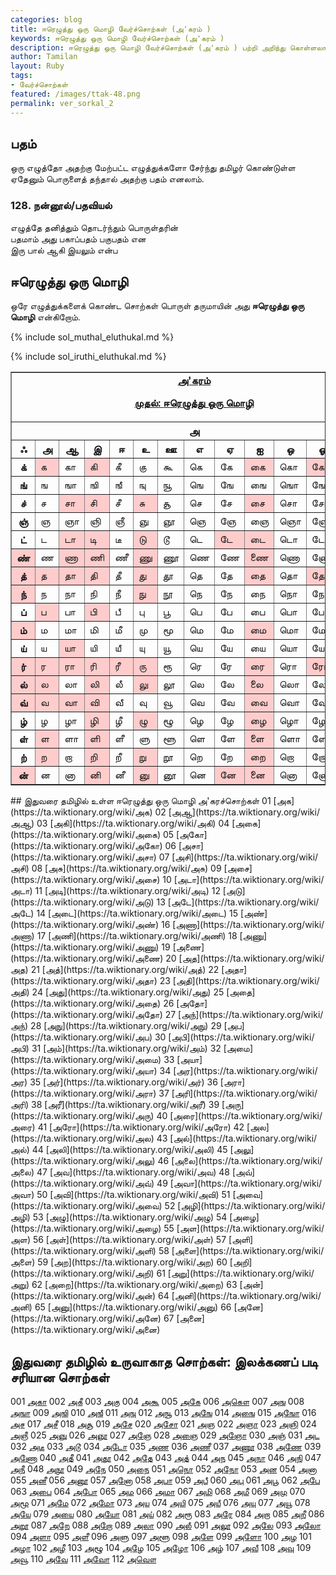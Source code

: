 ```yaml
---  
categories: blog  
title: ஈரெழுத்து ஒரு மொழி வேர்ச்சொற்கள் (அ'கரம் )
keywords: ஈரெழுத்து ஒரு மொழி வேர்ச்சொற்கள் (அ'கரம் )
description: ஈரெழுத்து ஒரு மொழி வேர்ச்சொற்கள் (அ'கரம் ) பற்றி அறிந்து கொள்ளலாம்.  
author: Tamilan  
layout: Ruby  
tags:  
- வேர்ச்சொற்கள்  
featured: /images/ttak-48.png  
permalink: ver_sorkal_2
---  
```


## பதம்  
ஒரு எழுத்தோ அதற்கு மேற்பட்ட எழுத்துக்களோ சேர்ந்து தமிழர் கொண்டுள்ள ஏதேனும் பொருளைத் தந்தால் அதற்கு பதம் எனலாம்.  
  

### 128. நன்னூல்/பதவியல்  
எழுத்தே தனித்தும் தொடர்ந்தும் பொருள்தரின்  
பதமாம் அது பகாப்பதம் பகுபதம் என  
இரு பால் ஆகி இயலும் என்ப  
  

## ஈரெழுத்து ஒரு மொழி  
ஒரே எழுத்துக்களைக் கொண்ட சொற்கள் பொருள் தருமாயின் அது **ஈரெழுத்து ஒரு மொழி** என்கிறோம்.  

{% include sol_muthal_eluthukal.md %}

{% include sol_iruthi_eluthukal.md %}
  
<table border="1" cellpadding="0" cellspacing="0">
<tbody>
<tr>
<td colspan="13" rowspan="1" align="center" valign="top"><u><b>அ'கரம்

முதல்: </b></u><u><b>ஈரெழுத்து ஒரு மொழி</b></u><br>
</td>
</tr>
<tr>
<th colspan="13" rowspan="1">அ</th>
</tr>
<tr>
<th>ஃ </th>
<th>அ</th>
<th>ஆ</th>
<th>இ</th>
<th>ஈ</th>
<th>உ</th>
<th>ஊ</th>
<th>எ</th>
<th>ஏ</th>
<th>ஐ</th>
<th>ஒ</th>
<th>ஓ</th>
<th>ஔ</th>
</tr>
<tr>
<th>க்</th>
<td bgcolor="#ffcccc">க</td>
<td>கா</td>
<td bgcolor="#ffcccc">கி</td>
<td>கீ</td>
<td>கு</td>
<td>கூ</td>
<td>கெ</td>
<td>கே</td>
<td bgcolor="#ffcccc">கை</td>
<td>கொ</td>
<td bgcolor="#ffcccc">கோ</td>
<td>கௌ</td>
</tr>
<tr>
<th>ங்</th>
<td>ங</td>
<td>ஙா</td>
<td>ஙி</td>
<td>ஙீ</td>
<td>ஙு</td>
<td>ஙூ</td>
<td>ஙெ</td>
<td>ஙே</td>
<td>ஙை</td>
<td>ஙொ</td>
<td>ஙோ</td>
<td>ஙௌ</td>
</tr>
<tr>
<th>ச்</th>
<td>ச</td>
<td bgcolor="#ffcccc">சா</td>
<td bgcolor="#ffcccc">சி</td>
<td>சீ</td>
<td bgcolor="#ffcccc">சு</td>
<td>சூ</td>
<td>செ</td>
<td>சே</td>
<td bgcolor="#ffcccc">சை</td>
<td>சொ</td>
<td>சோ</td>
<td>சௌ</td>
</tr>
<tr>
<th>ஞ்</th>
<td>ஞ</td>
<td>ஞா</td>
<td>ஞி</td>
<td>ஞீ</td>
<td>ஞு</td>
<td>ஞூ</td>
<td>ஞெ</td>
<td>ஞே</td>
<td>ஞை</td>
<td>ஞொ</td>
<td>ஞோ</td>
<td>ஞௌ</td>
</tr>
<tr>
<th>ட்</th>
<td>ட</td>
<td bgcolor="#ffcccc">டா</td>
<td bgcolor="#ffcccc">டி</td>
<td>டீ</td>
<td bgcolor="#ffcccc">டு</td>
<td>டூ</td>
<td>டெ</td>
<td bgcolor="#ffcccc">டே</td>
<td bgcolor="#ffcccc">டை</td>
<td>டொ</td>
<td>டோ</td>
<td>டௌ</td>
</tr>
<tr>
<th bgcolor="#ffcccc">ண்</th>
<td>ண</td>
<td bgcolor="#ffcccc">ணா</td>
<td bgcolor="#ffcccc">ணி</td>
<td>ணீ</td>
<td bgcolor="#ffcccc">ணு</td>
<td>ணூ</td>
<td>ணெ</td>
<td>ணே</td>
<td bgcolor="#ffcccc">ணை</td>
<td>ணொ</td>
<td>ணோ</td>
<td>ணௌ</td>
</tr>
<tr>
<th bgcolor="#ffcccc">த்</th>
<td bgcolor="#ffcccc">த</td>
<td bgcolor="#ffcccc">தா</td>
<td bgcolor="#ffcccc">தி</td>
<td>தீ</td>
<td bgcolor="#ffcccc">து</td>
<td>தூ</td>
<td>தெ</td>
<td>தே</td>
<td bgcolor="#ffcccc">தை</td>
<td>தொ</td>
<td bgcolor="#ffcccc">தோ</td>
<td>தௌ</td>
</tr>
<tr>
<th bgcolor="#ffcccc">ந்</th>
<td>ந</td>
<td>நா</td>
<td>நி</td>
<td>நீ</td>
<td bgcolor="#ffcccc">நு</td>
<td>நூ</td>
<td>நெ</td>
<td>நே</td>
<td>நை</td>
<td>நொ</td>
<td>நோ</td>
<td>நௌ</td>
</tr>
<tr>
<th>ப்</th>
<td bgcolor="#ffcccc">ப</td>
<td>பா</td>
<td bgcolor="#ffcccc">பி</td>
<td>பீ</td>
<td>பு</td>
<td>பூ</td>
<td>பெ</td>
<td>பே</td>
<td>பை</td>
<td>பொ</td>
<td>போ</td>
<td>பௌ</td>
</tr>
<tr>
<th bgcolor="#ffcccc">ம்</th>
<td>ம</td>
<td>மா</td>
<td>மி</td>
<td>மீ</td>
<td>மு</td>
<td>மூ</td>
<td>மெ</td>
<td>மே</td>
<td bgcolor="#ffcccc">மை</td>
<td>மொ</td>
<td>மோ</td>
<td>மௌ</td>
</tr>
<tr>
<th>ய்</th>
<td>ய</td>
<td bgcolor="#ffcccc">யா</td>
<td>யி</td>
<td>யீ</td>
<td>யு</td>
<td>யூ</td>
<td>யெ</td>
<td>யே</td>
<td>யை</td>
<td>யொ</td>
<td>யோ</td>
<td>யௌ</td>
</tr>
<tr>
<th bgcolor="#ffcccc">ர்</th>
<td bgcolor="#ffcccc">ர</td>
<td bgcolor="#ffcccc">ரா</td>
<td bgcolor="#ffcccc">ரி</td>
<td bgcolor="#ffcccc">ரீ</td>
<td bgcolor="#ffcccc">ரு</td>
<td>ரூ</td>
<td>ரெ</td>
<td>ரே</td>
<td bgcolor="#ffcccc">ரை</td>
<td>ரொ</td>
<td bgcolor="#ffcccc">ரோ</td>
<td>ரௌ</td>
</tr>
<tr>
<th bgcolor="#ffcccc">ல்</th>
<td bgcolor="#ffcccc">ல</td>
<td>லா</td>
<td bgcolor="#ffcccc">லி</td>
<td>லீ</td>
<td bgcolor="#ffcccc">லு</td>
<td>லூ</td>
<td>லெ</td>
<td>லே</td>
<td bgcolor="#ffcccc">லை</td>
<td>லொ</td>
<td>லோ</td>
<td>லௌ</td>
</tr>
<tr>
<th bgcolor="#ffcccc">வ்</th>
<td bgcolor="#ffcccc">வ</td>
<td bgcolor="#ffcccc">வா</td>
<td bgcolor="#ffcccc">வி</td>
<td>வீ</td>
<td>வு</td>
<td>வூ</td>
<td>வெ</td>
<td>வே</td>
<td bgcolor="#ffcccc">வை</td>
<td>வொ</td>
<td>வோ</td>
<td>வௌ</td>
</tr>
<tr>
<th>ழ்</th>
<td>ழ</td>
<td>ழா</td>
<td bgcolor="#ffcccc">ழி</td>
<td>ழீ</td>
<td bgcolor="#ffcccc">ழு</td>
<td>ழூ</td>
<td>ழெ</td>
<td>ழே</td>
<td bgcolor="#ffcccc">ழை</td>
<td>ழொ</td>
<td>ழோ</td>
<td>ழௌ</td>
</tr>
<tr>
<th>ள்</th>
<td bgcolor="#ffcccc">ள</td>
<td>ளா</td>
<td bgcolor="#ffcccc">ளி</td>
<td>ளீ</td>
<td>ளு</td>
<td>ளூ</td>
<td>ளெ</td>
<td>ளே</td>
<td bgcolor="#ffcccc">ளை</td>
<td>ளொ</td>
<td>ளோ</td>
<td>ளௌ</td>
</tr>
<tr>
<th>ற்</th>
<td bgcolor="#ffcccc">ற</td>
<td>றா</td>
<td bgcolor="#ffcccc">றி</td>
<td>றீ</td>
<td bgcolor="#ffcccc">று</td>
<td>றூ</td>
<td>றெ</td>
<td>றே</td>
<td bgcolor="#ffcccc">றை</td>
<td>றொ</td>
<td>றோ</td>
<td>றௌ</td>
</tr>
<tr>
<th bgcolor="#ffcccc">ன்</th>
<td>ன</td>
<td>னா</td>
<td bgcolor="#ffcccc">னி</td>
<td>னீ</td>
<td bgcolor="#ffcccc">னு</td>
<td>னூ</td>
<td>னெ</td>
<td bgcolor="#ffcccc">னே</td>
<td bgcolor="#ffcccc">னை</td>
<td>னொ</td>
<td>னோ</td>
<td>னௌ</td>
</tr>
</tbody>
</table>
## இதுவரை தமிழில் உள்ள ஈரெழுத்து ஒரு மொழி அ'கரச்சொற்கள்
01 [அக](https://ta.wiktionary.org/wiki/அக)
02 [அஆ](https://ta.wiktionary.org/wiki/அஆ)
03 [அகி](https://ta.wiktionary.org/wiki/அகி)
04 [அகை](https://ta.wiktionary.org/wiki/அகை)
05 [அகோ](https://ta.wiktionary.org/wiki/அகோ)
06 [அசா](https://ta.wiktionary.org/wiki/அசா)
07 [அசி](https://ta.wiktionary.org/wiki/அசி)
08 [அசு](https://ta.wiktionary.org/wiki/அசு)
09 [அசை](https://ta.wiktionary.org/wiki/அசை)
10 [அடா](https://ta.wiktionary.org/wiki/அடா)
11 [அடி](https://ta.wiktionary.org/wiki/அடி)
12 [அடு](https://ta.wiktionary.org/wiki/அடு)
13 [அடே](https://ta.wiktionary.org/wiki/அடே)
14 [அடை](https://ta.wiktionary.org/wiki/அடை)
15 [அண்](https://ta.wiktionary.org/wiki/அண்)
16 [அணா](https://ta.wiktionary.org/wiki/அணா)
17 [அணி](https://ta.wiktionary.org/wiki/அணி)
18 [அணு](https://ta.wiktionary.org/wiki/அணு)
19 [அணை](https://ta.wiktionary.org/wiki/அணை)
20 [அத](https://ta.wiktionary.org/wiki/அத)
21 [அத்](https://ta.wiktionary.org/wiki/அத்)
22 [அதா](https://ta.wiktionary.org/wiki/அதா)
23 [அதி](https://ta.wiktionary.org/wiki/அதி)
24 [அது](https://ta.wiktionary.org/wiki/அது)
25 [அதை](https://ta.wiktionary.org/wiki/அதை)
26 [அதோ](https://ta.wiktionary.org/wiki/அதோ)
27 [அந்](https://ta.wiktionary.org/wiki/அந்)
28 [அநு](https://ta.wiktionary.org/wiki/அநு)
29 [அப](https://ta.wiktionary.org/wiki/அப)
30 [அபி](https://ta.wiktionary.org/wiki/அபி)
31 [அம்](https://ta.wiktionary.org/wiki/அம்)
32 [அமை](https://ta.wiktionary.org/wiki/அமை)
33 [அயா](https://ta.wiktionary.org/wiki/அயா)
34 [அர](https://ta.wiktionary.org/wiki/அர)
35 [அர்](https://ta.wiktionary.org/wiki/அர்)
36 [அரா](https://ta.wiktionary.org/wiki/அரா)
37 [அரி](https://ta.wiktionary.org/wiki/அரி)
38 [அரீ](https://ta.wiktionary.org/wiki/அரீ)
39 [அரு](https://ta.wiktionary.org/wiki/அரு)
40 [அரை](https://ta.wiktionary.org/wiki/அரை)
41 [அரோ](https://ta.wiktionary.org/wiki/அரோ)
42 [அல](https://ta.wiktionary.org/wiki/அல)
43 [அல்](https://ta.wiktionary.org/wiki/அல்)
44 [அலி](https://ta.wiktionary.org/wiki/அலி)
45 [அலு](https://ta.wiktionary.org/wiki/அலு)
46 [அலை](https://ta.wiktionary.org/wiki/அலை)
47 [அவ](https://ta.wiktionary.org/wiki/அவ)
48 [அவ்](https://ta.wiktionary.org/wiki/அவ்)
49 [அவா](https://ta.wiktionary.org/wiki/அவா)
50 [அவி](https://ta.wiktionary.org/wiki/அவி)
51 [அவை](https://ta.wiktionary.org/wiki/அவை)
52 [அழி](https://ta.wiktionary.org/wiki/அழி)
53 [அழு](https://ta.wiktionary.org/wiki/அழு)
54 [அழை](https://ta.wiktionary.org/wiki/அழை)
55 [அள](https://ta.wiktionary.org/wiki/அள)
56 [அள்](https://ta.wiktionary.org/wiki/அள்)
57 [அளி](https://ta.wiktionary.org/wiki/அளி)
58 [அளை](https://ta.wiktionary.org/wiki/அளை)
59 [அற](https://ta.wiktionary.org/wiki/அற)
60 [அறி](https://ta.wiktionary.org/wiki/அறி)
61 [அறு](https://ta.wiktionary.org/wiki/அறு)
62 [அறை](https://ta.wiktionary.org/wiki/அறை)
63 [அன்](https://ta.wiktionary.org/wiki/அன்)
64 [அனி](https://ta.wiktionary.org/wiki/அனி)
65 [அனு](https://ta.wiktionary.org/wiki/அனு)
66 [அனே](https://ta.wiktionary.org/wiki/அனே)
67 [அனை](https://ta.wiktionary.org/wiki/அனை)
    
##  இதுவரை தமிழில் உருவாகாத சொற்கள்: இலக்கணப் படி சரியான சொற்கள்
    
001 [அகா](https://ta.wiktionary.org/wiki/அகா)
002 [அகீ](https://ta.wiktionary.org/wiki/அகீ)
003 [அகு](https://ta.wiktionary.org/wiki/அகு)
004 [அகூ](https://ta.wiktionary.org/wiki/அகூ)
005 [அகே](https://ta.wiktionary.org/wiki/அகே)
006 [அகௌ](https://ta.wiktionary.org/wiki/அகௌ)
007 [அங](https://ta.wiktionary.org/wiki/அங)
008 [அஙா](https://ta.wiktionary.org/wiki/அஙா)
009 [அஙி](https://ta.wiktionary.org/wiki/அஙி)
010 [அஙீ](https://ta.wiktionary.org/wiki/அஙீ)
011 [அஙு](https://ta.wiktionary.org/wiki/அஙு)
012 [அஙூ](https://ta.wiktionary.org/wiki/அஙூ)
013 [அஙே](https://ta.wiktionary.org/wiki/அஙே)
014 [அஙை](https://ta.wiktionary.org/wiki/அஙை)
015 [அஙோ](https://ta.wiktionary.org/wiki/அஙோ)
016 [அச](https://ta.wiktionary.org/wiki/அச)
017 [அசீ](https://ta.wiktionary.org/wiki/அசீ)
018 [அசூ](https://ta.wiktionary.org/wiki/அசூ)
019 [அசே](https://ta.wiktionary.org/wiki/அசே)
020 [அசோ](https://ta.wiktionary.org/wiki/அசோ)
021 [அஞ](https://ta.wiktionary.org/wiki/அஞ)
022 [அஞா](https://ta.wiktionary.org/wiki/அஞா)
023 [அஞி](https://ta.wiktionary.org/wiki/அஞி)
024 [அஞீ](https://ta.wiktionary.org/wiki/அஞீ)
025 [அஞு](https://ta.wiktionary.org/wiki/அஞு)
026 [அஞூ](https://ta.wiktionary.org/wiki/அஞூ)
027 [அஞே](https://ta.wiktionary.org/wiki/அஞே)
028 [அஞை](https://ta.wiktionary.org/wiki/அஞை)
029 [அஞோ](https://ta.wiktionary.org/wiki/அஞோ)
030 [அஞ்](https://ta.wiktionary.org/wiki/அஞ்)
031 [அட](https://ta.wiktionary.org/wiki/அட)
032 [அடீ](https://ta.wiktionary.org/wiki/அடீ)
033 [அடூ](https://ta.wiktionary.org/wiki/அடூ)
034 [அடோ](https://ta.wiktionary.org/wiki/அடோ)
035 [அண](https://ta.wiktionary.org/wiki/அண)
036 [அணீ](https://ta.wiktionary.org/wiki/அணீ)
037 [அணூ](https://ta.wiktionary.org/wiki/அணூ)
038 [அணே](https://ta.wiktionary.org/wiki/அணே)
039 [அணோ](https://ta.wiktionary.org/wiki/அணோ)
040 [அதீ](https://ta.wiktionary.org/wiki/அதீ)
041 [அதூ](https://ta.wiktionary.org/wiki/அதூ)
042 [அதே](https://ta.wiktionary.org/wiki/அதே)
043 [அத்](https://ta.wiktionary.org/wiki/அத்)
044 [அந](https://ta.wiktionary.org/wiki/அந)
045 [அநா](https://ta.wiktionary.org/wiki/அநா)
046 [அநி](https://ta.wiktionary.org/wiki/அநி)
047 [அநீ](https://ta.wiktionary.org/wiki/அநீ)
048 [அநூ](https://ta.wiktionary.org/wiki/அநூ)
049 [அநே](https://ta.wiktionary.org/wiki/அநே)
050 [அநை](https://ta.wiktionary.org/wiki/அநை)
051 [அநொ](https://ta.wiktionary.org/wiki/அநொ)
052 [அநோ](https://ta.wiktionary.org/wiki/அநோ)
053 [அன](https://ta.wiktionary.org/wiki/அன)
054 [அனா](https://ta.wiktionary.org/wiki/அனா)
055 [அனீ](https://ta.wiktionary.org/wiki/அனீ)
056 [அனூ](https://ta.wiktionary.org/wiki/அனூ)
057 [அனோ](https://ta.wiktionary.org/wiki/அனோ)
058 [அபா](https://ta.wiktionary.org/wiki/அபா)
059 [அபீ](https://ta.wiktionary.org/wiki/அபீ)
060 [அபு](https://ta.wiktionary.org/wiki/அபு)
061 [அபூ](https://ta.wiktionary.org/wiki/அபூ)
062 [அபே](https://ta.wiktionary.org/wiki/அபே)
063 [அபை](https://ta.wiktionary.org/wiki/அபை)
064 [அபோ](https://ta.wiktionary.org/wiki/அபோ)
065 [அம](https://ta.wiktionary.org/wiki/அம)
066 [அமா](https://ta.wiktionary.org/wiki/அமா)
067 [அமி](https://ta.wiktionary.org/wiki/அமி)
068 [அமீ](https://ta.wiktionary.org/wiki/அமீ)
069 [அமு](https://ta.wiktionary.org/wiki/அமு)
070 [அமூ](https://ta.wiktionary.org/wiki/அமூ)
071 [அமே](https://ta.wiktionary.org/wiki/அமே)
072 [அமோ](https://ta.wiktionary.org/wiki/அமோ)
073 [அய](https://ta.wiktionary.org/wiki/அய)
074 [அயி](https://ta.wiktionary.org/wiki/அயி)
075 [அயீ](https://ta.wiktionary.org/wiki/அயீ)
076 [அயு](https://ta.wiktionary.org/wiki/அயு)
077 [அயூ](https://ta.wiktionary.org/wiki/அயூ)
078 [அயே](https://ta.wiktionary.org/wiki/அயே)
079 [அயை](https://ta.wiktionary.org/wiki/அயை)
080 [அயோ](https://ta.wiktionary.org/wiki/அயோ)
081 [அய்](https://ta.wiktionary.org/wiki/அய்)
082 [அரூ](https://ta.wiktionary.org/wiki/அரூ)
083 [அரே](https://ta.wiktionary.org/wiki/அரே)
084 [அறா](https://ta.wiktionary.org/wiki/அறா)
085 [அறீ](https://ta.wiktionary.org/wiki/அறீ)
086 [அறூ](https://ta.wiktionary.org/wiki/அறூ)
087 [அறே](https://ta.wiktionary.org/wiki/அறே)
088 [அறோ](https://ta.wiktionary.org/wiki/அறோ)
089 [அலா](https://ta.wiktionary.org/wiki/அலா)
090 [அலீ](https://ta.wiktionary.org/wiki/அலீ)
091 [அலூ](https://ta.wiktionary.org/wiki/அலூ)
092 [அலே](https://ta.wiktionary.org/wiki/அலே)
093 [அலோ](https://ta.wiktionary.org/wiki/அலோ)
094 [அளா](https://ta.wiktionary.org/wiki/அளா)
095 [அளீ](https://ta.wiktionary.org/wiki/அளீ)
096 [அளு](https://ta.wiktionary.org/wiki/அளு)
097 [அளூ](https://ta.wiktionary.org/wiki/அளூ)
098 [அளே](https://ta.wiktionary.org/wiki/அளே)
099 [அளோ](https://ta.wiktionary.org/wiki/அளோ)
100 [அழ](https://ta.wiktionary.org/wiki/அழ)
101 [அழா](https://ta.wiktionary.org/wiki/அழா)
102 [அழீ](https://ta.wiktionary.org/wiki/அழீ)
103 [அழூ](https://ta.wiktionary.org/wiki/அழூ)
104 [அழே](https://ta.wiktionary.org/wiki/அழே)
105 [அழோ](https://ta.wiktionary.org/wiki/அழோ)
106 [அழ்](https://ta.wiktionary.org/wiki/அழ்)
107 [அவீ](https://ta.wiktionary.org/wiki/அவீ)
108 [அவு](https://ta.wiktionary.org/wiki/அவு)
109 [அவூ](https://ta.wiktionary.org/wiki/அவூ)
110 [அவே](https://ta.wiktionary.org/wiki/அவே)
111 [அவோ](https://ta.wiktionary.org/wiki/அவோ)
112 [அவௌ](https://ta.wiktionary.org/wiki/அவௌ)